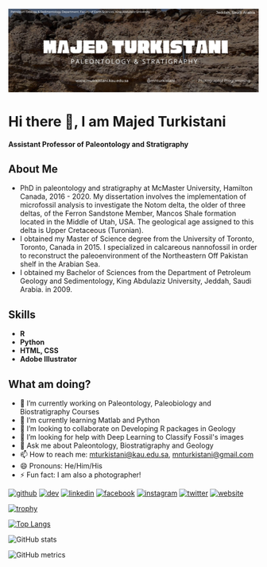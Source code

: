 ![Assistant Professor of Paleontology and Stratigraphy](https://github.com/DrMajed86/MajedTurkistani/blob/main/Black%20Simple%20Film%20Factory%20Twitter%20Header(2).jpg)

# Hi there 👋, I am Majed Turkistani
#### Assistant Professor of Paleontology and Stratigraphy

## About Me
- PhD in paleontology and stratigraphy at McMaster University, Hamilton Canada, 2016 - 2020. My dissertation involves the implementation of microfossil analysis to investigate the Notom delta, the older of three deltas, of the Ferron Sandstone Member, Mancos Shale formation located in the Middle of Utah, USA. The geological age assigned to this delta is Upper Cretaceous (Turonian). 
- I obtained my Master of Science degree from the University of Toronto, Toronto, Canada in 2015. I specialized in calcareous nannofossil in order to reconstruct the paleoenvironment of the Northeastern Off Pakistan shelf in the Arabian Sea. 
- I obtained my Bachelor of Sciences from the Department of Petroleum Geology and Sedimentology, King Abdulaziz University, Jeddah, Saudi Arabia. in 2009.

## Skills

* **R**
* **Python**
* **HTML, CSS**
* **Adobe Illustrator**

## What am doing?

- 🔭 I’m currently working on Paleontology, Paleobiology and Biostratigraphy Courses 
- 🌱 I’m currently learning Matlab and Python 
- 👯 I’m looking to collaborate on Developing R packages in Geology 
- 🤔 I’m looking for help with Deep Learning to Classify Fossil's images 
- 💬 Ask me about Paleontology, Biostratigraphy and Geology 
- 📫 How to reach me: mturkistani@kau.edu.sa, mnturkistani@gmail.com 
- 😄 Pronouns: He/Him/His 
- ⚡ Fun fact: I am also a photographer! 


[<img src='https://cdn.jsdelivr.net/npm/simple-icons@3.0.1/icons/github.svg' alt='github' height='40'>](https://github.com/DrMajed86)  [<img src='https://cdn.jsdelivr.net/npm/simple-icons@3.0.1/icons/dev-dot-to.svg' alt='dev' height='40'>](https://dev.to/drmajed86)  [<img src='https://cdn.jsdelivr.net/npm/simple-icons@3.0.1/icons/linkedin.svg' alt='linkedin' height='40'>](https://www.linkedin.com/in/majed-turkistani-ab028b154/)  [<img src='https://cdn.jsdelivr.net/npm/simple-icons@3.0.1/icons/facebook.svg' alt='facebook' height='40'>](https://www.facebook.com/majed.n.turkistani)  [<img src='https://cdn.jsdelivr.net/npm/simple-icons@3.0.1/icons/instagram.svg' alt='instagram' height='40'>](https://www.instagram.com/majednturkistani/)  [<img src='https://cdn.jsdelivr.net/npm/simple-icons@3.0.1/icons/twitter.svg' alt='twitter' height='40'>](https://twitter.com/mnturkistani)  [<img src='https://cdn.jsdelivr.net/npm/simple-icons@3.0.1/icons/icloud.svg' alt='website' height='40'>](https://mturkistani.kau.edu.sa/CVEn.aspx?Site_ID=0012469&Lng=EN)  

[![trophy](https://github-profile-trophy.vercel.app/?username=DrMajed86)](https://github.com/ryo-ma/github-profile-trophy)

[![Top Langs](https://github-readme-stats.vercel.app/api/top-langs/?username=DrMajed86)](https://github.com/anuraghazra/github-readme-stats)

![GitHub stats](https://github-readme-stats.vercel.app/api?username=DrMajed86&show_icons=true)  

![GitHub metrics](https://metrics.lecoq.io/DrMajed86)  
